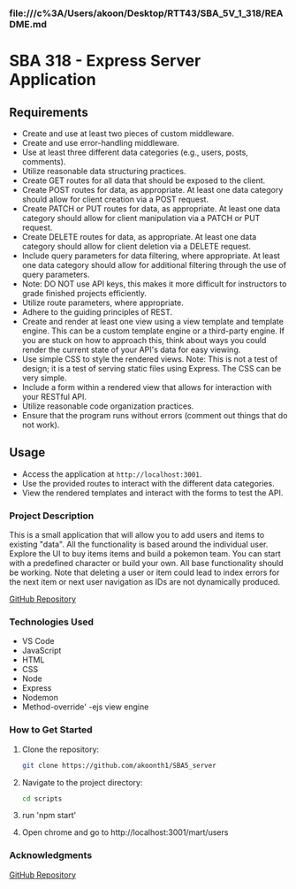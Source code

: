 ### file:///c%3A/Users/akoon/Desktop/RTT43/SBA_5V_1_318/README.md

# SBA 318 - Express Server Application

## Requirements

- Create and use at least two pieces of custom middleware.
- Create and use error-handling middleware.
- Use at least three different data categories (e.g., users, posts, comments).
- Utilize reasonable data structuring practices.
- Create GET routes for all data that should be exposed to the client.
- Create POST routes for data, as appropriate. At least one data category should allow for client creation via a POST request.
- Create PATCH or PUT routes for data, as appropriate. At least one data category should allow for client manipulation via a PATCH or PUT request.
- Create DELETE routes for data, as appropriate. At least one data category should allow for client deletion via a DELETE request.
- Include query parameters for data filtering, where appropriate. At least one data category should allow for additional filtering through the use of query parameters.
- Note: DO NOT use API keys, this makes it more difficult for instructors to grade finished projects efficiently.
- Utilize route parameters, where appropriate.
- Adhere to the guiding principles of REST.
- Create and render at least one view using a view template and template engine. This can be a custom template engine or a third-party engine. If you are stuck on how to approach this, think about ways you could render the current state of your API's data for easy viewing.
- Use simple CSS to style the rendered views. Note: This is not a test of design; it is a test of serving static files using Express. The CSS can be very simple.
- Include a form within a rendered view that allows for interaction with your RESTful API.
- Utilize reasonable code organization practices.
- Ensure that the program runs without errors (comment out things that do not work).


## Usage

- Access the application at `http://localhost:3001`.
- Use the provided routes to interact with the different data categories.
- View the rendered templates and interact with the forms to test the API.



### Project Description

This is a small application that will allow you to add users and items to existing "data". All the functionality is based around the individual user. Explore the UI to buy items items and build a pokemon team. You can start with a predefined character or build your own. All base functionality should be working. Note that deleting a user or item could lead to index errors for the next item or next user navigation as IDs are not dynamically produced. 


[GitHub Repository](https://github.com/akoonth1/SBA5_server "GitHub SBA5")



### Technologies Used
- VS Code
- JavaScript
- HTML
- CSS
- Node
- Express
- Nodemon
- Method-override'
-ejs view engine

### How to Get Started
1. Clone the repository:
    ```bash
    git clone https://github.com/akoonth1/SBA5_server
    ```
2. Navigate to the project directory:
    ```bash
    cd scripts
    ```
3. run  'npm start'  

4. Open chrome and go to http://localhost:3001/mart/users

### Acknowledgments



[GitHub Repository](https://github.com/akoonth1/SBA5_server "GitHub SBA5")

